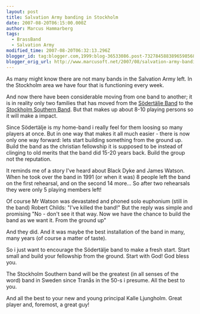 ```yaml
---
layout: post
title: Salvation Army banding in Stockholm
date: 2007-08-20T06:15:00.000Z
author: Marcus Hammarberg
tags:
  - BrassBand
  - Salvation Army
modified_time: 2007-08-20T06:32:13.296Z
blogger_id: tag:blogger.com,1999:blog-36533086.post-7327845883896598568
blogger_orig_url: http://www.marcusoft.net/2007/08/salvation-army-banding-in-stockholm.html
---
```


As many might know there are not many bands in the Salvation Army
left. In the Stockholm area we have four that is functioning every
week.

And now there have been considerable moving from one band to another; it
is in reality only two families that has moved from the [Södertälje
Band](http://www.sodertaljeband.se/) to the [Stockholm Southern
Band](http://www.soderkarensmusikkar.se/). But that makes up about 8-10
playing persons so it will make a impact.

Since Södertälje is my home-band i really feel for them loosing so many
players at once. But in one way that makes it all much easier - there is
now only one way forward: lets start building something from the ground
up. Build the band as the christian fellowship it is supposed to be
instead of clinging to old merits that the band did 15-20 years back.
Build the group not the reputation.

It reminds me of a story I've heard about Black Dyke and James Watson.
When he took over the band in 1991 (or when it was) 8 people left the
band on the first rehearsal, and on the second 14 more... So after two
rehearsals they were only 5 playing members left!

Of course Mr Watson was devastated and phoned solo euphonium (still in
the band) Robert Childs:
"I've killed the band!"
But the reply was simple and promising "No - don't see it that way. Now
we have the chance to build the band as we want it. From the ground
up"

And they did. And it was maybe the best installation of the band in
many, many years (of course a matter of taste).

So i just want to encourage the Södertälje band to make a fresh start.
Start small and build your fellowship from the ground. Start with God!
God bless you.

The Stockholm Southern band will be the greatest (in all senses of the
word) band in Sweden since Tranås in the 50-s i presume. All the best to
you.

And all the best to your new and young principal Kalle Ljungholm. Great
player and, foremost, a great guy!
